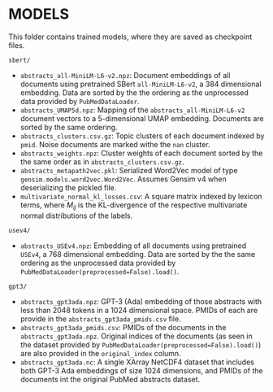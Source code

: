 # MODELS

This folder contains trained models, where they are saved as checkpoint files.

`sbert/`

  - `abstracts_all-MiniLM-L6-v2.npz`: Document embeddings of all documents using pretrained SBert `all-MiniLM-L6-v2`, a 384 dimensional embedding. Data are sorted by the the ordering as the unprocessed data provided by `PubMedDataLoader`.
  - `abstracts_UMAP5d.npz`: Mapping of the `abstracts_all-MiniLM-L6-v2` document vectors to a 5-dimensional UMAP embedding. Documents are sorted by the same ordering.
  - `abstracts_clusters.csv.gz`:
    Topic clusters of each document indexed by `pmid`. Noise documents are marked withe the `nan` cluster.
  - `abstracts_weights.npz`:
    Cluster weights of each document sorted by the the same order as in `abstracts_clusters.csv.gz`.
  - `abstracts_metapath2vec.pkl`: Serialized Word2Vec model of type `gensim.models.word2vec.Word2Vec`. Assumes Gensim v4 when deserializing the pickled file.
  - `multivariate_normal_kl_losses.csv`: A square matrix indexed by lexicon terms, where $M_{ij}$ is the KL-divergence of the respective multivariate normal distributions of the labels.

`usev4/`

  - `abstracts_USEv4.npz`: Embedding of all documents using pretrained `USEv4`, a 768 dimensional embedding. Data are sorted by the the same ordering as the unprocessed data provided by `PubMedDataLoader(preprocessed=False).load()`.


`gpt3/`

  - `abstracts_gpt3ada.npz`: GPT-3 (Ada) embedding of those abstracts with less than 2048 tokens in a 1024 dimensional space. PMIDs of each are provide in the `abstracts_gpt3ada_pmids.csv` file.
  - `abstracts_gpt3ada_pmids.csv`: PMIDs of the documents in the `abstracts_gpt3ada.npz`. Original indices of the documents (as seen in the dataset provided by `PubMedDataLoader(preprocessed=False).load()`) are also provided in the `original_index` column.
  - `abstracts_gpt3ada.nc`: A single XArray NetCDF4 dataset that includes both GPT-3 Ada embeddings of size 1024 dimensions, and PMIDs of the documents int the original PubMed abstracts dataset.

